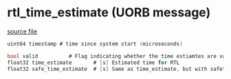 # rtl_time_estimate (UORB message)



[source file](https://github.com/PX4/PX4-Autopilot/blob/release/1.13/msg/rtl_time_estimate.msg)

```c
uint64 timestamp # time since system start (microseconds)

bool valid          # Flag indicating whether the time estiamtes are valid
float32 time_estimate       # [s] Estimated time for RTL
float32 safe_time_estimate  # [s] Same as time_estimate, but with safety factor and safety margin included (factor*t + margin)

```
